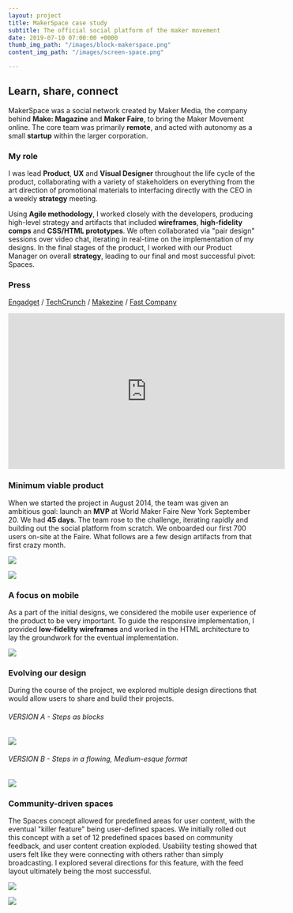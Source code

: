 ```yaml
---
layout: project
title: MakerSpace case study
subtitle: The official social platform of the maker movement
date: 2019-07-10 07:00:00 +0000
thumb_img_path: "/images/block-makerspace.png"
content_img_path: "/images/screen-space.png"

---
```

## Learn, share, connect

MakerSpace was a social network created by Maker Media, the company behind **Make: Magazine** and **Maker Faire**, to bring the Maker Movement online. The core team was primarily **remote**, and acted with autonomy as a small **startup** within the larger corporation.

### My role

I was lead **Product**, **UX** and **Visual Designer** throughout the life cycle of the product, collaborating with a variety of stakeholders on everything from the art direction of promotional materials to interfacing directly with the CEO in a weekly **strategy** meeting.

Using **Agile methodology**, I worked closely with the developers, producing high-level strategy and artifacts that included **wireframes**, **high-fidelity comps** and **CSS/HTML prototypes**. We often collaborated via "pair design" sessions over video chat, iterating in real-time on the implementation of my designs. In the final stages of the product, I worked with our Product Manager on overall **strategy**, leading to our final and most successful pivot: Spaces.

### Press

[Engadget](http://www.engadget.com/2015/05/12/make-makerspace-network/) / [TechCrunch](http://techcrunch.com/2015/05/12/maker-faire-goes-online-with-a-new-social-network-for-makers-called-makerspace/) / [Makezine](http://makezine.com/2015/04/29/welcome-to-makerspace/) / [Fast Company](http://www.fastcompany.com/3045505/maker-faire-founder-dale-dougherty-on-the-past-present-and-online-future-of-the-maker-moveme)

<iframe width="560" height="315" src="https://www.youtube.com/embed/A3xhnD2yjss" frameborder="0" allow="accelerometer; autoplay; encrypted-media; gyroscope; picture-in-picture" allowfullscreen></iframe>

### Minimum viable product

When we started the project in August 2014, the team was given an ambitious goal: launch an **MVP** at World Maker Faire New York September 20. We had **45 days**. The team rose to the challenge, iterating rapidly and building out the social platform from scratch. We onboarded our first 700 users on-site at the Faire. What follows are a few design artifacts from that first crazy month.

![](/images/screen-mvp-marketing.png)

![](/images/screen-mvp-profile.png)

### A focus on mobile

As a part of the initial designs, we considered the mobile user experience of the product to be very important. To guide the responsive implementation, I provided **low-fidelity wireframes** and worked in the HTML architecture to lay the groundwork for the eventual implementation.

![](/images/mock-responsive.png)

### Evolving our design

During the course of the project, we explored multiple design directions that would allow users to share and build their projects.

###### VERSION A - Steps as blocks

![](/images/screen-projectsteps.png)

###### VERSION B - Steps in a flowing, Medium-esque format

![](/images/screen-projectmedium.png)

### Community-driven spaces

The Spaces concept allowed for predefined areas for user content, with the eventual "killer feature" being user-defined spaces. We initially rolled out this concept with a set of 12 predefined spaces based on community feedback, and user content creation exploded. Usability testing showed that users felt like they were connecting with others rather than simply broadcasting. I explored several directions for this feature, with the feed layout ultimately being the most successful.

![](/images/screen-explore.png)

![](/images/screen-space-reddit.png)